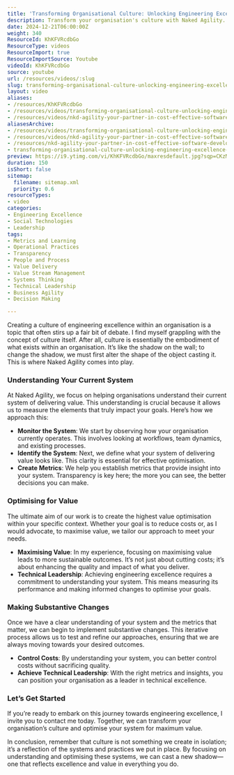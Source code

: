 ```yaml
---
title: 'Transforming Organisational Culture: Unlocking Engineering Excellence Through System Optimisation'
description: Transform your organisation's culture with Naked Agility. Discover how to optimise systems for maximum value and achieve engineering excellence today!
date: 2024-12-21T06:00:00Z
weight: 340
ResourceId: KhKFVRcdbGo
ResourceType: videos
ResourceImport: true
ResourceImportSource: Youtube
videoId: KhKFVRcdbGo
source: youtube
url: /resources/videos/:slug
slug: transforming-organisational-culture-unlocking-engineering-excellence-through-system-optimisation
layout: video
aliases:
- /resources/KhKFVRcdbGo
- /resources/videos/transforming-organisational-culture-unlocking-engineering-excellence-through-system-optimisation
- /resources/videos/nkd-agility-your-partner-in-cost-effective-software-development
aliasesArchive:
- /resources/videos/transforming-organisational-culture-unlocking-engineering-excellence-through-system-optimisation
- /resources/videos/nkd-agility-your-partner-in-cost-effective-software-development
- /resources/nkd-agility-your-partner-in-cost-effective-software-development
- transforming-organisational-culture-unlocking-engineering-excellence-through-system-optimisation
preview: https://i9.ytimg.com/vi/KhKFVRcdbGo/maxresdefault.jpg?sqp=CKzMp7oG&rs=AOn4CLCRuKU6K3gPE5C6uZZipWu40oSNPg
duration: 150
isShort: false
sitemap:
  filename: sitemap.xml
  priority: 0.6
resourceTypes:
- video
categories:
- Engineering Excellence
- Social Technologies
- Leadership
tags:
- Metrics and Learning
- Operational Practices
- Transparency
- People and Process
- Value Delivery
- Value Stream Management
- Systems Thinking
- Technical Leadership
- Business Agility
- Decision Making

---
```

Creating a culture of engineering excellence within an organisation is a topic that often stirs up a fair bit of debate. I find myself grappling with the concept of culture itself. After all, culture is essentially the embodiment of what exists within an organisation. It’s like the shadow on the wall; to change the shadow, we must first alter the shape of the object casting it. This is where Naked Agility comes into play.

### Understanding Your Current System

At Naked Agility, we focus on helping organisations understand their current system of delivering value. This understanding is crucial because it allows us to measure the elements that truly impact your goals. Here’s how we approach this:

- **Monitor the System**: We start by observing how your organisation currently operates. This involves looking at workflows, team dynamics, and existing processes.
- **Identify the System**: Next, we define what your system of delivering value looks like. This clarity is essential for effective optimisation.
- **Create Metrics**: We help you establish metrics that provide insight into your system. Transparency is key here; the more you can see, the better decisions you can make.

### Optimising for Value

The ultimate aim of our work is to create the highest value optimisation within your specific context. Whether your goal is to reduce costs or, as I would advocate, to maximise value, we tailor our approach to meet your needs. 

- **Maximising Value**: In my experience, focusing on maximising value leads to more sustainable outcomes. It’s not just about cutting costs; it’s about enhancing the quality and impact of what you deliver.
- **Technical Leadership**: Achieving engineering excellence requires a commitment to understanding your system. This means measuring its performance and making informed changes to optimise your goals.

### Making Substantive Changes

Once we have a clear understanding of your system and the metrics that matter, we can begin to implement substantive changes. This iterative process allows us to test and refine our approaches, ensuring that we are always moving towards your desired outcomes.

- **Control Costs**: By understanding your system, you can better control costs without sacrificing quality.
- **Achieve Technical Leadership**: With the right metrics and insights, you can position your organisation as a leader in technical excellence.

### Let’s Get Started

If you’re ready to embark on this journey towards engineering excellence, I invite you to contact me today. Together, we can transform your organisation’s culture and optimise your system for maximum value. 

In conclusion, remember that culture is not something we create in isolation; it’s a reflection of the systems and practices we put in place. By focusing on understanding and optimising these systems, we can cast a new shadow—one that reflects excellence and value in everything you do.
